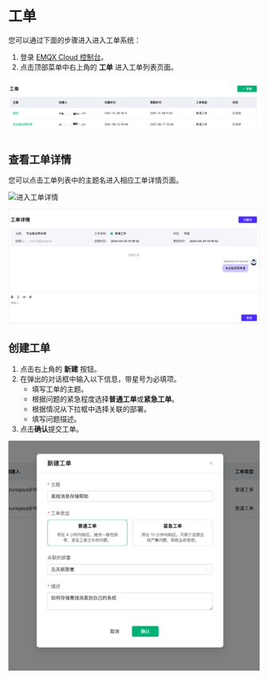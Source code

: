 # 工单

您可以通过下面的步骤进入进入工单系统：

1. 登录 [EMQX Cloud 控制台](https://cloud.emqx.com/console/)。
2. 点击顶部菜单中右上角的 **工单** 进入工单列表页面。

![工单列表](./_assets/tickets.png)

## 查看工单详情

您可以点击工单列表中的主题名进入相应工单详情页面。

![进入工单详情](./_assets/tickets_link_details.png)

![工单详情](./_assets/tickets_details.png)

## 创建工单

1. 点击右上角的 **新建** 按钮。
2. 在弹出的对话框中输入以下信息，带星号为必填项。
   - 填写工单的主题。
   - 根据问题的紧急程度选择**普通工单**或**紧急工单**。
   - 根据情况从下拉框中选择关联的部署。
   - 填写问题描述。
3. 点击**确认**提交工单。

![填写工单](./_assets/tickets_form.png)
